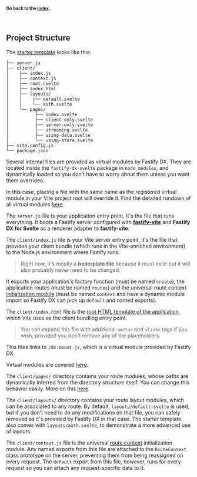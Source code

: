 <sub>**Go back to the [index](https://github.com/fastify/fastify-dx/blob/main/packages/fastify-dx-svelte/README.md).**</sub>

<br>

## Project Structure

The [starter template](https://github.com/fastify/fastify-dx/tree/dev/starters/svelte) looks like this:

```
├── server.js
├── client/
│    ├── index.js
│    ├── context.js
│    ├── root.svelte
│    ├── index.html
│    ├── layouts/
│    │    ├── default.svelte
│    │    └── auth.svelte
│    └── pages/
│          ├── index.svelte
│          ├── client-only.svelte
│          ├── server-only.svelte
│          ├── streaming.svelte
│          ├── using-data.svelte
│          └── using-store.svelte
├── vite.config.js
└── package.json
```
  
Several internal files are provided as virtual modules by Fastify DX. They are located inside the `fastify-dx-svelte` package in `node_modules`, and dynamically loaded so you don't have to worry about them unless you want them overriden. 

In this case, placing a file with the same name as the registered virtual module in your Vite project root will override it. Find the detailed rundown of all virtual modules [here][virtual-modules].

[virtual-modules]: https://github.com/fastify/fastify-dx/blob/main/docs/svelte/virtual-modules.md

The `server.js` file is your application entry point. It's the file that runs everything. It boots a Fastify server configured with [**fastify-vite**](https://github.com/fastify/fastify-vite) and **Fastify DX for Svelte** as a renderer adapter to **fastify-vite**. 

The `client/index.js` file is your Vite server entry point, it's the file that provides your client bundle (which runs in the Vite-enriched environment) to the Node.js environment where Fastify runs. 

> Right now, it's mostly a **boilerplate file** because it must exist but it will also probably never need to be changed.

It exports your application's factory function (must be named `create`), the application routes (must be named `routes`) and the universal route context [initialization module](https://github.com/fastify/fastify-dx/blob/main/docs/svelte/route-context.md#initialization-module) (must be named `context` and have a dynamic module import so Fastify DX can pick up `default` and named exports).

The `client/index.html` file is the [root HTML template of the application](https://vitejs.dev/guide/#index-html-and-project-root), which Vite uses as the client bundling entry point. 

> You can expand this file with additional `<meta>` and `<link>` tags if you wish, provided you don't remove any of the placeholders. 

This files links to `/dx:mount.js`, which is a virtual module provided by Fastify DX. 

Virtual modules are covered [here][virtual-modules].
  
The `client/pages/` directory contains your route modules, whose paths are dynamically inferred from the directory structure itself. You can change this behavior easily. More on this [here][routing-config].

[routing-config]: https://github.com/fastify/fastify-dx/blob/main/docs/svelte/routing-config.md

The `client/layouts/` directory contains your route layout modules, which can be associated to any route. By default, `layouts/default.svelte` is used, but if you don't need to do any modifications on that file, you can safely removed as it's provided by Fastify DX in that case. The starter template also comes with `layouts/auth.svelte`, to demonstrate a more advanced use of layouts.

[routing-config]: https://github.com/fastify/fastify-dx/blob/main/docs/svelte/routing-config.md

The `client/context.js` file is the universal [route context][route-context] initialization module. Any named exports from this file are attached to the `RouteContext` class prototype on the server, preventing them from being reassigned on every request. The `default` export from this file, however, runs for every request so you can attach any request-specific data to it.

[route-context]: https://github.com/fastify/fastify-dx/blob/main/docs/svelte/route-context.md
